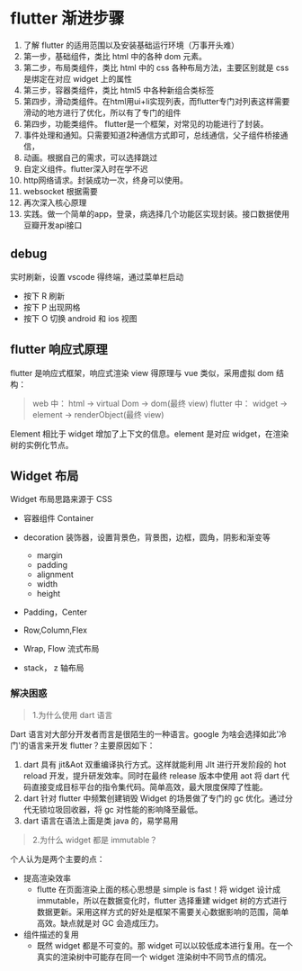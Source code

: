 # flutter 渐进步骤

1. 了解 flutter 的适用范围以及安装基础运行环境（万事开头难）
2. 第一步，基础组件，类比 html 中的各种 dom 元素。
3. 第二步，布局类组件，类比 html 中的 css 各种布局方法，主要区别就是 css 是绑定在对应 widget 上的属性
4. 第三步，容器类组件，类比 html5 中各种新组合类标签
5. 第四步，滑动类组件。在html用ui+li实现列表，而flutter专门对列表这样需要滑动的地方进行了优化，所以有了专门的组件
6. 第四步，功能类组件。 flutter是一个框架，对常见的功能进行了封装。
7. 事件处理和通知。只需要知道2种通信方式即可，总线通信，父子组件桥接通信，
8. 动画。根据自己的需求，可以选择跳过
9. 自定义组件。flutter深入时在学不迟
10. http网络请求。封装成功一次，终身可以使用。
11. websocket 根据需要
12. 再次深入核心原理
13. 实践。做一个简单的app，登录，病选择几个功能区实现封装。接口数据使用豆瓣开发api接口

## debug

实时刷新，设置 vscode 得终端，通过菜单栏启动

- 按下 R 刷新
- 按下 P 出现网格
- 按下 O 切换 android 和 ios 视图

## flutter 响应式原理

flutter 是响应式框架，响应式渲染 view 得原理与 vue 类似，采用虚拟 dom 结构：

> web 中： html -> virtual Dom -> dom(最终 view)
> flutter 中： widget -> element -> renderObject(最终 view)

Element 相比于 widget 增加了上下文的信息。element 是对应 widget，在渲染树的实例化节点。

## Widget 布局

Widget 布局思路来源于 CSS

- 容器组件 Container

- decoration 装饰器，设置背景色，背景图，边框，圆角，阴影和渐变等

  - margin
  - padding
  - alignment
  - width
  - height

- Padding，Center

- Row,Column,Flex

- Wrap, Flow 流式布局

- stack， z 轴布局

### 解决困惑

> 1.为什么使用 dart 语言

Dart 语言对大部分开发者而言是很陌生的一种语言。google 为啥会选择如此'冷门'的语言来开发 flutter？主要原因如下：

1. dart 具有 jit&Aot 双重编译执行方式。这样就能利用 JIt 进行开发阶段的 hot reload 开发，提升研发效率。同时在最终 release 版本中使用 aot 将 dart 代码直接变成目标平台的指令集代码。简单高效，最大限度保障了性能。
2. dart 针对 flutter 中频繁创建销毁 Widget 的场景做了专门的 gc 优化。通过分代无锁垃圾回收器，将 gc 对性能的影响降至最低。
3. dart 语言在语法上面是类 java 的，易学易用

> 2.为什么 widget 都是 immutable？

个人认为是两个主要的点：

- 提高渲染效率
  - flutte 在页面渲染上面的核心思想是 simple is fast！将 widget 设计成 immutable，所以在数据变化时，flutter 选择重建 widget 树的方式进行数据更新。采用这样方式的好处是框架不需要关心数据影响的范围，简单高效。缺点就是对 GC 会造成压力。
- 组件描述的复用
  - 既然 widget 都是不可变的。那 widget 可以以较低成本进行复用。在一个真实的渲染树中可能存在同一个 widget 渲染树中不同节点的情况。

